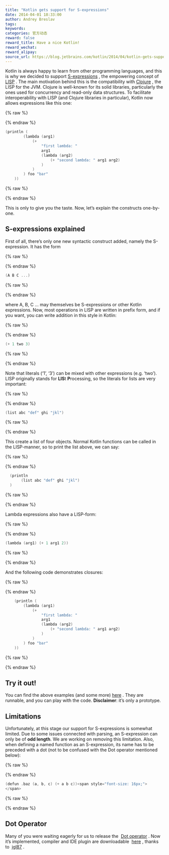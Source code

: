 ```yaml
---
title: "Kotlin gets support for S-expressions"
date: 2014-04-01 18:33:00
author: Andrey Breslav
tags:
keywords:
categories: 官方动态
reward: false
reward_title: Have a nice Kotlin!
reward_wechat:
reward_alipay:
source_url: https://blog.jetbrains.com/kotlin/2014/04/kotlin-gets-support-for-s-expressions/
---
```


Kotlin is always happy to learn from other programming languages, and this is why we decided to support  [S-expressions](http://en.wikipedia.org/wiki/S-expression) , the empowering concept of  [LISP](http://en.wikipedia.org/wiki/Lisp_(programming_language)) .
The main motivation behind this is the compatibility with  [Clojure](http://clojure.org/) , the LISP for the JVM. Clojure is well-known for its solid libraries, particularly the ones used for concurrency and read-only data structures.
To facilitate interoperability with LISP (and Clo<em>j</em>ure libraries in particular), Kotlin now allows expressions like this one:

{% raw %}
<p></p>
{% endraw %}

```kotlin
(println (
        (lambda (arg1)
            (+
                "first lambda: "
                arg1
                (lambda (arg2)
                    (+ "second lambda: " arg1 arg2)
                )
            )
        ) foo "bar"
    ))
```

{% raw %}
<p></p>
{% endraw %}

This is only to give you the taste. Now, let’s explain the constructs one-by-one.<span id="more-1505"></span>
## S-expressions explained

First of all, there’s only one new syntactic construct added, namely the S-expression. It has the form

{% raw %}
<p></p>
{% endraw %}

```kotlin
(A B C ...)
```

{% raw %}
<p></p>
{% endraw %}

where A, B, C … may themselves be S-expressions or other Kotlin expressions.
Now, most operations in LISP are written in prefix form, and if you want, you can write addition in this style in Kotlin:

{% raw %}
<p></p>
{% endraw %}

```kotlin
(+ 1 two 3)
```

{% raw %}
<p></p>
{% endraw %}

Note that literals (‘1’, ‘3’) can be mixed with other expressions (e.g. ‘two’).
LISP originally stands for <strong>LIS</strong>t <strong>P</strong>rocessing, so the literals for lists are very important:

{% raw %}
<p></p>
{% endraw %}

```kotlin
(list abc "def" ghi "jkl")
```

{% raw %}
<p></p>
{% endraw %}

This create a list of four objects.
Normal Kotlin functions can be called in the LISP-manner, so to print the list above, we can say:

{% raw %}
<p></p>
{% endraw %}

```kotlin
  (println
       (list abc "def" ghi "jkl")
  )
```

{% raw %}
<p></p>
{% endraw %}

Lambda expressions also have a LISP-form:

{% raw %}
<p></p>
{% endraw %}

```kotlin
(lambda (arg1) (+ 1 arg1 2))
```

{% raw %}
<p></p>
{% endraw %}

And the following code demonstrates closures:

{% raw %}
<p></p>
{% endraw %}

```kotlin
    (println (
        (lambda (arg1)
            (+
                "first lambda: "
                arg1
                (lambda (arg2)
                    (+ "second lambda: " arg1 arg2)
                )
            )
        ) foo "bar"
    ))
```

{% raw %}
<p></p>
{% endraw %}

## Try it out!

You can find the above examples (and some more)  [here](http://kotlin-demo.jetbrains.com/?publicLink=104074971561017308771-1697121195) . They are runnable, and you can play with the code. <strong>Disclaimer</strong>: it’s only a prototype.
## Limitations

Unfortunately, at this stage our support for S-expressions is somewhat limited. Due to some issues connected with parsing, an S-expression can only be of <strong>odd length</strong>. We are working on removing this limitation.
Also, when defining a named function as an S-expression, its name has to be preceded with a dot (not to be confused with the Dot operator mentioned below):

{% raw %}
<p></p>
{% endraw %}

```kotlin
(defun .baz (a, b, c) (+ a b c))<span style="font-size: 16px;"> 
</span>
```

{% raw %}
<p></p>
{% endraw %}

## Dot Operator

Many of you were waiting eagerly for us to release the  [Dot operator](http://blog.jetbrains.com/kotlin/2013/04/the-dot-operator/) . Now it’s implemented, compiler and IDE plugin are downloadable  [here]( https://github.com/JetBrains/kotlin/releases/tag/dot-operator) , thanks to  [jgl87](https://github.com/JetBrains/kotlin/pull/430) .
